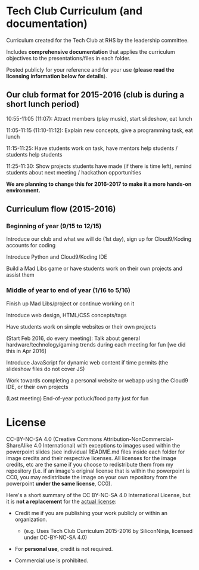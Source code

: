 # Tech Club Curriculum (and documentation)
Curriculum created for the Tech Club at RHS by the leadership committee.

Includes **comprehensive documentation** that applies the curriculum objectives to the presentations/files in each folder.

Posted publicly for your reference and for your use (**please read the licensing information below for details**).

## Our club format for 2015-2016 (club is during a short lunch period)
10:55-11:05 (11:07): Attract members (play music), start slideshow, eat lunch

11:05-11:15 (11:10-11:12): Explain new concepts, give a programming task, eat lunch

11:15-11:25: Have students work on task, have mentors help students / students help students

11:25-11:30: Show projects students have made (if there is time left), remind students about next meeting / hackathon opportunities

**We are planning to change this for 2016-2017 to make it a more hands-on environment.**

## Curriculum flow (2015-2016)

### Beginning of year (9/15 to 12/15)
Introduce our club and what we will do (1st day), sign up for Cloud9/Koding accounts for coding

Introduce Python and Cloud9/Koding IDE

Build a Mad Libs game or have students work on their own projects and assist them

### Middle of year to end of year (1/16 to 5/16)
Finish up Mad Libs/project or continue working on it

Introduce web design, HTML/CSS concepts/tags

Have students work on simple websites or their own projects

(Start Feb 2016, do every meeting): Talk about general hardware/technology/gaming trends during each meeting for fun [we did this in Apr 2016]

Introduce JavaScript for dynamic web content if time permits (the slideshow files do not cover JS)

Work towards completing a personal website or webapp using the Cloud9 IDE, or their own projects

(Last meeting) End-of-year potluck/food party just for fun

# License

CC-BY-NC-SA 4.0 (Creative Commons Attribution-NonCommercial-ShareAlike 4.0 International) with exceptions to images used within the powerpoint slides (see individual README.md files inside each folder for image credits and their respective licenses. All licenses for the image credits, etc are the same if you choose to redistribute them from my repository (i.e. if an image's original license that is within the powerpoint is CC0, you may redistribute the image on your own repository from the powerpoint **under the same license**, CC0).

Here's a short summary of the CC BY-NC-SA 4.0 International License, but it is **not a replacement** for the [actual license](LICENSE):

  - Credit me if you are publishing your work publicly or within an organization.
    - (e.g. Uses Tech Club Curriculum 2015-2016 by SiliconNinja, licensed under CC-BY-NC-SA 4.0)
  
  - For **personal use**, credit is not required.
  
  - Commercial use is prohibited.

